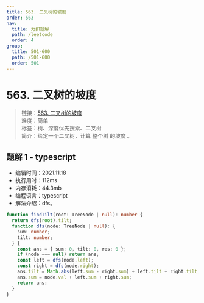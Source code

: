 ```yaml
---
title: 563. 二叉树的坡度
order: 563
nav:
  title: 力扣题解
  path: /leetcode
  order: 4
group:
  title: 501-600
  path: /501-600
  order: 501
---
```


# 563. 二叉树的坡度

> 链接：[563. 二叉树的坡度](https://leetcode-cn.com/problems/binary-tree-tilt/)  
> 难度：简单  
> 标签：树、深度优先搜索、二叉树  
> 简介：给定一个二叉树，计算 整个树 的坡度 。

## 题解 1 - typescript

- 编辑时间：2021.11.18
- 执行用时：112ms
- 内存消耗：44.3mb
- 编程语言：typescript
- 解法介绍：dfs。

```typescript
function findTilt(root: TreeNode | null): number {
  return dfs(root).tilt;
  function dfs(node: TreeNode | null): {
    sum: number;
    tilt: number;
  } {
    const ans = { sum: 0, tilt: 0, res: 0 };
    if (node === null) return ans;
    const left = dfs(node.left);
    const right = dfs(node.right);
    ans.tilt = Math.abs(left.sum - right.sum) + left.tilt + right.tilt;
    ans.sum = node.val + left.sum + right.sum;
    return ans;
  }
}
```

